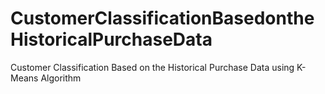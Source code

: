 # CustomerClassificationBasedontheHistoricalPurchaseData
Customer Classification Based on the Historical Purchase Data using K-Means Algorithm
